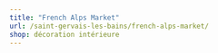```yaml
---
title: "French Alps Market"
url: /saint-gervais-les-bains/french-alps-market/
shop: décoration intérieure
---
```

